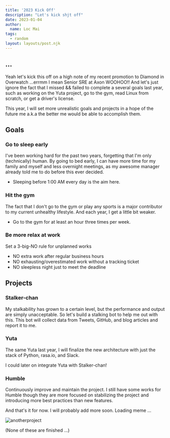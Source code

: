 ```yaml
---
title: '2023 Kick Off'
description: "Let's kick shjt off"
date: 2023-01-04
author:
  name: Loc Mai
tags:
  - random
layout: layouts/post.njk
---
```


## ...

Yeah let's kick this off on a high note of my recent promotion to Diamond in Overwatch ...errmm I mean Senior SRE at Axon WOOHOO!! And let's just ignore the fact that I missed && failed to complete a several goals last year, such as working on the Yuta project, go to the gym, read Linux from scratch, or get a driver's license.

This year, I will set more unrealistic goals and projects in a hope of the future me a.k.a the better me would be able to accomplish them. 

## Goals

### Go to sleep early

I've been working hard for the past two years, forgetting that I'm only (technically) human. By going to bed early, I can have more time for my family and myself and less overnight meetings, as my awesome manager already told me to do before this ever decided.

- Sleeping before 1:00 AM every day is the aim here.

### Hit the gym

The fact that I don't go to the gym or play any sports is a major contributor to my current unhealthy lifestyle. And each year, I get a little bit weaker.

- Go to the gym for at least an hour three times per week.


### Be more relax at work

Set a 3-big-NO rule for unplanned works
- NO extra work after regular business hours
- NO exhausting/overestimated work without a tracking ticket
- NO sleepless night just to meet the deadline

## Projects

### Stalker-chan

My stalkability has grown to a certain level, but the performance and output are simply unacceptable. So let's build a stalking bot to help me out with this. This bot will collect data from Tweets, GitHub, and blog articles and report it to me.

### Yuta

The same Yuta last year, I will finalize the new architecture with just the stack of Python, rasa.io, and Slack.

I could later on integrate Yuta with Stalker-chan!

### Humble

Continuously improve and maintain the project. I still have some works for Humble though they are more focused on stabilizing the project and introducing more best practices than new features.


And that's it for now. I will probably add more soon. Loading meme ...

<img alt="anotherproject" src="https://imagedelivery.net/34xh1sPWPAwO1lv63pW2Eg/717d0285-41ef-4ca4-415f-026099250700/public">

(None of these are finished ...)